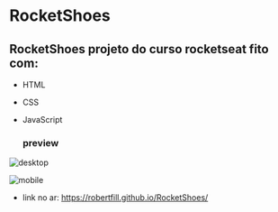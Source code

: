 # RocketShoes
## RocketShoes projeto do curso rocketseat fito com:
- HTML
- CSS
- JavaScript

  ### preview
![desktop](https://github.com/RobertFill/RocketShoes/assets/121053613/484bbf00-9a46-4dce-9061-6556e658ae90)

![mobile](https://github.com/RobertFill/RocketShoes/assets/121053613/4441da2c-7bfb-43d8-8650-7ece7b47b05a)

- link no ar: https://robertfill.github.io/RocketShoes/
